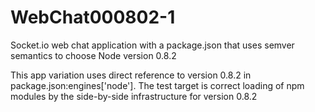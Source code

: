 WebChat000802-1
===============

Socket.io web chat application with a package.json that uses semver semantics to choose Node version 0.8.2

This app variation uses direct reference to version 0.8.2 in package.json:engines['node'].  The test target is correct loading of npm modules by the side-by-side infrastructure for version 0.8.2
